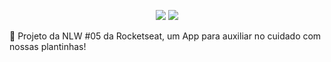 <p align="center">
  <img src=https://img.shields.io/badge/last%20commit-24%2F04%2F2021-03BB85/>
  <img src=https://img.shields.io/badge/license-MIT-03BB85/>
</p
  
  <img src="./assets/adaptive-icon.png" height=24 width=24/>



🌱 Projeto da NLW #05 da Rocketseat, um App para auxiliar no cuidado com nossas plantinhas!


